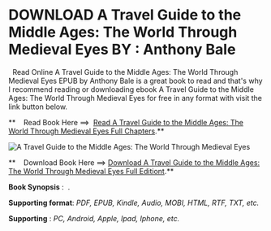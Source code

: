  **DOWNLOAD A Travel Guide to the Middle Ages: The World Through Medieval Eyes BY : Anthony Bale**
=================================================================================================

  Read Online A Travel Guide to the Middle Ages: The World Through Medieval Eyes EPUB by Anthony Bale is a great book to read and that's why I recommend reading or downloading ebook A Travel Guide to the Middle Ages: The World Through Medieval Eyes for free in any format with visit the link button below.

**    Read Book Here ==>  [Read A Travel Guide to the Middle Ages: The World Through Medieval Eyes Full Chapters](https://goodreadbook.site/?book=1324064579).**

![A Travel Guide to the Middle Ages: The World Through Medieval Eyes](https://i.gr-assets.com/images/S/compressed.photo.goodreads.com/books/1685993280l/150779189.jpg)

**    Download Book Here ==> [Download A Travel Guide to the Middle Ages: The World Through Medieval Eyes Full Editiont](https://goodreadbook.site/?book=1324064579).**

**Book Synopsis** :  .

**Supporting format**: _PDF, EPUB, Kindle, Audio, MOBI, HTML, RTF, TXT, etc._

**Supporting** : _PC, Android, Apple, Ipad, Iphone, etc._